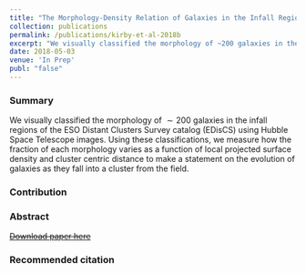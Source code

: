 ```yaml
---
title: "The Morphology-Density Relation of Galaxies in the Infall Regions of Selected EDisCS clusters"
collection: publications
permalink: /publications/kirby-et-al-2018b
excerpt: "We visually classified the morphology of ~200 galaxies in the infall regions of the ESO Distant Clusters Survey catalog (EDisCS) using Hubble Space Telescope images. Using these classifications, we measure how the fraction of each morphology varies as a function of local projected surface density and cluster centric distance to make a statement on the evolution of galaxies as they fall into a cluster from the field."
date: 2018-05-03
venue: 'In Prep'
publ: "false"
---
```


### Summary
We visually classified the morphology of $\sim 200$ galaxies in the infall regions of the ESO Distant Clusters Survey catalog (EDisCS) using Hubble Space Telescope images. Using these classifications, we measure how the fraction of each morphology varies as a function of local projected surface density and cluster centric distance to make a statement on the evolution of galaxies as they fall into a cluster from the field.

### Contribution

### Abstract
[~~Download paper here~~](http://adsabs.harvard.edu/)

### Recommended citation